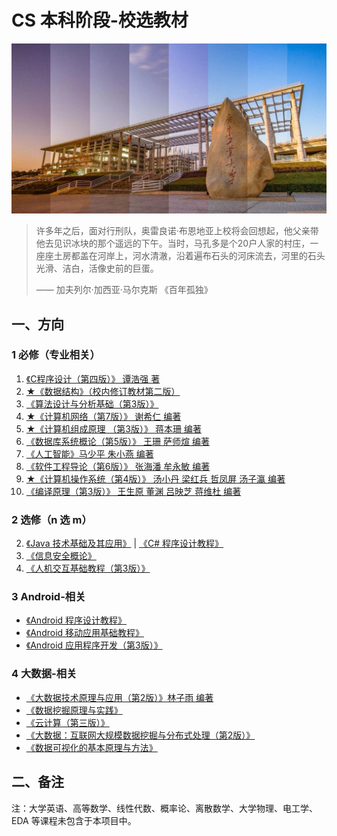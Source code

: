# CS 本科阶段-校选教材

![](gdut.jpg)

> 许多年之后，面对行刑队，奥雷良诺·布恩地亚上校将会回想起，他父亲带他去见识冰块的那个遥远的下午。当时，马孔多是个20户人家的村庄，一座座土房都盖在河岸上，河水清澈，沿着遍布石头的河床流去，河里的石头光滑、洁白，活像史前的巨蛋。
> 
> —— 加夫列尔·加西亚·马尔克斯 《百年孤独》


## 一、方向

### 1 必修（专业相关）

1. [《C程序设计（第四版）》 谭浩强 著](https://github.com/gdut-yy/GitReadingNotes/tree/master/edu/C-CHENGXUSHEJI)
4. [★《数据结构》（校内修订教材第二版）](https://github.com/gdut-yy/GitReadingNotes/tree/master/edu/SHUJUJIEGOU)
5. [《算法设计与分析基础（第3版）》](https://github.com/gdut-yy/GitReadingNotes/tree/master/edu/SUANFASHEJIYUFENXIJICHU)
6. [★《计算机网络（第7版）》 谢希仁 编著](https://github.com/gdut-yy/GitReadingNotes/tree/master/edu/JISUANJIWANGLUO)
7. [★《计算机组成原理 （第3版）》 蒋本珊 编著](https://github.com/gdut-yy/GitReadingNotes/tree/master/edu/JISUANJIZUCHENGYUANLI)
8. [《数据库系统概论（第5版）》 王珊 萨师煊 编著](https://github.com/gdut-yy/GitReadingNotes/tree/master/edu/SHUJUKUXITONGGAILUN)
9. [《人工智能》马少平 朱小燕 编著](https://github.com/gdut-yy/GitReadingNotes/tree/master/edu/RENGONGZHINENG)
9. [《软件工程导论（第6版）》 张海潘 牟永敏 编著](https://github.com/gdut-yy/GitReadingNotes/tree/master/edu/RUANJIANGONGCHENGDAOLUN)
9. [★《计算机操作系统（第4版）》 汤小丹 梁红兵 哲凤屏 汤子瀛 编著](https://github.com/gdut-yy/GitReadingNotes/tree/master/edu/JISUANJICAOZUOXITONG)
10. [《编译原理（第3版）》 王生原 董渊 吕映芝 蒋维杜 编著](https://github.com/gdut-yy/GitReadingNotes/tree/master/edu/BIANYIYUANLI)

### 2 选修（n 选 m）

2. [《Java 技术基础及其应用》](https://github.com/gdut-yy/GitReadingNotes/tree/master/edu/Java) | [《C# 程序设计教程》](https://github.com/gdut-yy/GitReadingNotes/tree/master/edu/C#)
4. [《信息安全概论》](https://github.com/gdut-yy/GitReadingNotes/tree/master/edu/XINXIANQUANGAILUN)
5. [《人机交互基础教程（第3版）》](https://github.com/gdut-yy/GitReadingNotes/tree/master/edu/RENJIJIAOHU)

### 3 Android-相关
- [《Android 程序设计教程》](https://github.com/gdut-yy/GitReadingNotes/tree/master/edu/Android-CHENGXUSHEJIJIAOCHENG)
- [《Android 移动应用基础教程》](https://github.com/gdut-yy/GitReadingNotes/tree/master/edu/Android-YIDONGYINGYONGJICHUJIAOCHENG)
- [《Android 应用程序开发（第3版）》](https://github.com/gdut-yy/GitReadingNotes/tree/master/edu/Android-YINGYONGCHENGXUKAIFA)

### 4 大数据-相关
- [《大数据技术原理与应用（第2版）》林子雨 编著](https://github.com/gdut-yy/GitReadingNotes/tree/master/edu/BigData-DASHUJU)
- [《数据挖掘原理与实践》](https://github.com/gdut-yy/GitReadingNotes/tree/master/edu/BigData-SHUJUWAJUE)
- [《云计算（第三版）》](https://github.com/gdut-yy/GitReadingNotes/tree/master/edu/BigData-YUNJISUAN)
- [《大数据：互联网大规模数据挖掘与分布式处理（第2版）》](https://github.com/gdut-yy/GitReadingNotes/tree/master/edu/BigData-SHISHIDASHUJU)
- [《数据可视化的基本原理与方法》](https://github.com/gdut-yy/GitReadingNotes/tree/master/edu/BigData-SHUJUKESHIHUA)

## 二、备注
注：大学英语、高等数学、线性代数、概率论、离散数学、大学物理、电工学、EDA 等课程未包含于本项目中。